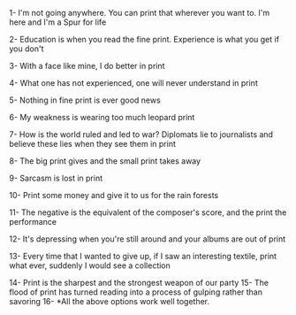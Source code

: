 1- I'm not going anywhere. You can print that wherever you want to. I'm here and I'm a Spur for life

2- Education is when you read the fine print. Experience is what you get if you don't

3- With a face like mine, I do better in print

4- What one has not experienced, one will never understand in print

5- Nothing in fine print is ever good news

6- My weakness is wearing too much leopard print

7- How is the world ruled and led to war? Diplomats lie to journalists and believe these lies when they see them in print

8- The big print gives and the small print takes away

9- Sarcasm is lost in print

10- Print some money and give it to us for the rain forests

11- The negative is the equivalent of the composer's score, and the print the performance

12- It's depressing when you're still around and your albums are out of print

13- Every time that I wanted to give up, if I saw an interesting textile, print what ever, suddenly I would see a collection

14- Print is the sharpest and the strongest weapon of our party
15- The flood of print has turned reading into a process of gulping rather than savoring
16- *All the above options work well together.
